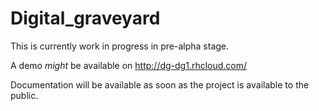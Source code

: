 Digital_graveyard
==================

This is currently work in progress in pre-alpha stage.

A demo _might_ be available on http://dg-dg1.rhcloud.com/

Documentation will be available as soon as the project is available to the public.
